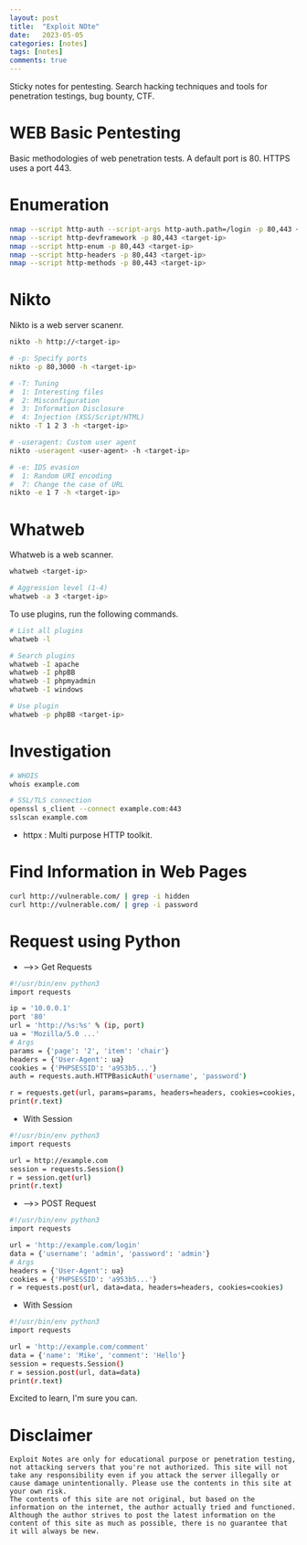 ```yaml
---
layout: post
title:  "Exploit NOte"
date:   2023-05-05
categories: [notes]
tags: [notes]
comments: true
---
```


Sticky notes for pentesting. Search hacking techniques and tools for penetration testings, bug bounty, CTF.

# WEB Basic Pentesting
Basic methodologies of web penetration tests. A default port is 80. HTTPS uses a port 443.

# Enumeration

```bash
nmap --script http-auth --script-args http-auth.path=/login -p 80,443 <target-ip>
nmap --script http-devframework -p 80,443 <target-ip>
nmap --script http-enum -p 80,443 <target-ip>
nmap --script http-headers -p 80,443 <target-ip>
nmap --script http-methods -p 80,443 <target-ip>
```

# Nikto
Nikto is a web server scanenr.
```bash
nikto -h http://<target-ip>

# -p: Specify ports
nikto -p 80,3000 -h <target-ip>

# -T: Tuning
#  1: Interesting files
#  2: Misconfiguration
#  3: Information Disclosure
#  4: Injection (XSS/Script/HTML)
nikto -T 1 2 3 -h <target-ip>

# -useragent: Custom user agent
nikto -useragent <user-agent> -h <target-ip>

# -e: IDS evasion
#  1: Random URI encoding
#  7: Change the case of URL
nikto -e 1 7 -h <target-ip>
```
# Whatweb
Whatweb is a web scanner.
```bash
whatweb <target-ip>

# Aggression level (1-4)
whatweb -a 3 <target-ip>
```
To use plugins, run the following commands.
```bash
# List all plugins
whatweb -l

# Search plugins
whatweb -I apache
whatweb -I phpBB
whatweb -I phpmyadmin
whatweb -I windows

# Use plugin
whatweb -p phpBB <target-ip>
```
# Investigation
```bash
# WHOIS
whois example.com

# SSL/TLS connection
openssl s_client --connect example.com:443
sslscan example.com
```
* httpx :
Multi purpose HTTP toolkit.

# Find Information in Web Pages
```bash
curl http://vulnerable.com/ | grep -i hidden
curl http://vulnerable.com/ | grep -i password
```

# Request using Python

* -->> Get Requests

```bash
#!/usr/bin/env python3
import requests

ip = '10.0.0.1'
port '80'
url = 'http://%s:%s' % (ip, port)
ua = 'Mozilla/5.0 ...'
# Args
params = {'page': '2', 'item': 'chair'}
headers = {'User-Agent': ua}
cookies = {'PHPSESSID': 'a953b5...'}
auth = requests.auth.HTTPBasicAuth('username', 'password')

r = requests.get(url, params=params, headers=headers, cookies=cookies, auth=auth)
print(r.text)
```

* With Session

```bash
#!/usr/bin/env python3
import requests

url = http://example.com
session = requests.Session()
r = session.get(url)
print(r.text)
```

* -->> POST Request

```bash
#!/usr/bin/env python3
import requests

url = 'http://example.com/login'
data = {'username': 'admin', 'password': 'admin'}
# Args
headers = {'User-Agent': ua}
cookies = {'PHPSESSID': 'a953b5...'}
r = requests.post(url, data=data, headers=headers, cookies=cookies)
```

* With Session

```bash
#!/usr/bin/env python3
import requests

url = 'http://example.com/comment'
data = {'name': 'Mike', 'comment': 'Hello'}
session = requests.Session()
r = session.post(url, data=data)
print(r.text)
```

Excited to learn, I'm sure you can. 
# Disclaimer
```
Exploit Notes are only for educational purpose or penetration testing, not attacking servers that you're not authorized. This site will not take any responsibility even if you attack the server illegally or cause damage unintentionally. Please use the contents in this site at your own risk.
The contents of this site are not original, but based on the information on the internet, the author actually tried and functioned. Although the author strives to post the latest information on the content of this site as much as possible, there is no guarantee that it will always be new.
```